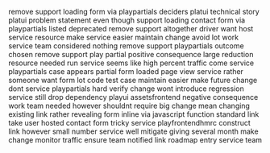 remove support loading form via playpartials deciders platui technical story platui problem statement even though support loading contact form via playpartials listed deprecated remove support altogether driver want host service resource make service easier maintain change avoid lot work service team considered nothing remove support playpartials outcome chosen remove support play partial positive consequence large reduction resource needed run service seems like high percent traffic come service playpartials case appears partial form loaded page view service rather someone want form lot code test case maintain easier make future change dont service playpartials hard verify change wont introduce regression service still drop dependency playui assetsfrontend negative consequence work team needed however shouldnt require big change mean changing existing link rather revealing form inline via javascript function standard link take user hosted contact form tricky service playfrontendhmrc construct link however small number service well mitigate giving several month make change monitor traffic ensure team notified link roadmap entry service team